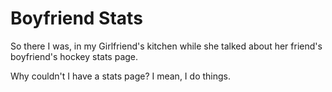 # Boyfriend Stats

So there I was, in my Girlfriend's kitchen while she talked about her friend's boyfriend's hockey stats page. 

Why couldn't I have a stats page? I mean, I do things.
